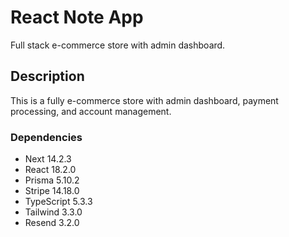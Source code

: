 # React Note App

Full stack e-commerce store with admin dashboard.

## Description

This is a fully e-commerce store with admin dashboard, payment processing, and account management.

### Dependencies

- Next 14.2.3
- React 18.2.0
- Prisma 5.10.2
- Stripe 14.18.0
- TypeScript 5.3.3
- Tailwind 3.3.0
- Resend 3.2.0
